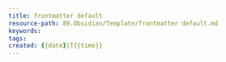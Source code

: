```yaml
---
title: frontmatter default
resource-path: 89.Obsidian/Template/frontmatter default.md
keywords: 
tags: 
created: {{date}}T{{time}}
---
```


